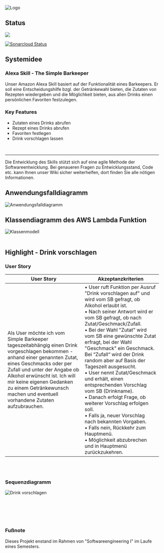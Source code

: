 <img src="https://user-images.githubusercontent.com/38068315/48347565-e3633e80-e67e-11e8-9716-77451c3b12f0.png" alt="Logo" class = "inline"/>

## Status

![](https://travis-ci.org/sweIhm-ws2018-19/skillproject-do-2.svg?branch=master)

[![Sonarcloud Status](https://sonarcloud.io/api/project_badges/measure?project=skillproject%3Gehirnjogging&metric=alert_status)](https://sonarcloud.io/dashboard?id=alexa-skills-kit-samples%3AGehirnjogging)



## Systemidee
### Alexa Skill - The Simple Barkeeper

Unser Amazon Alexa Skill basiert auf der Funktionalität eines Barkeepers. 
Er soll eine Entscheidungshilfe bzgl. der Getränkewahl bieten, die Zutaten von Rezepten wiedergeben und die Möglichkeit bieten, aus allen Drinks einen persönlichen Favoriten festzulegen. 

### Key Features

- Zutaten eines Drinks abrufen
- Rezept eines Drinks abrufen
- Favoriten festlegen
- Drink vorschlagen lassen 

<br>

---
Die Entwicklung des Skills stützt sich auf eine agile Methode der Softwareentwicklung.
Bei genaueren Fragen zu Entwicklungsstand, Code etc. kann Ihnen unser Wiki sicher weiterhelfen, dort finden Sie alle nötigen Informationen. 

## Anwendungsfalldiagramm
<img src="https://raw.githubusercontent.com/sweIhm-ws2018-19/skillproject-do-2/master/Alexa-Skill/Sprint_3/Anwendungsfall.png" alt="Anwendungsfalldiagramm" class="inline"/>

## Klassendiagramm des AWS Lambda Funktion
<img src="https://raw.githubusercontent.com/sweIhm-ws2018-19/skillproject-do-2/master/Alexa-Skill/Sprint_3/Klassendiagramm.png" alt="Klassenmodell" class="inline"/>
<br><br>

## Highlight - Drink vorschlagen

### User Story

| User Story | Akzeptanzkriterien |
| --- | --- |
|Als User möchte ich vom Simple Barkeeper tageszeitabhängig einen Drink vorgeschlagen bekommen - anhand einer genannten Zutat, eines Geschmacks oder per Zufall und unter der Angabe ob Alkohol erwünscht ist. Ich will mir keine eigenen Gedanken zu einem Getränkewunsch machen und eventuell vorhandene Zutaten aufzubrauchen.| • User ruft Funktion per Ausruf "Drink vorschlagen auf" und wird vom SB gefragt, ob Alkohol erlaubt ist.<br>• Nach seiner Antwort wird er vom SB gefragt, ob nach Zutat/Geschmack/Zufall.<br>• Bei der Wahl "Zutat" wird vom SB eine gewünschte Zutat erfragt, bei der Wahl "Geschmack" ein Geschmack. Bei “Zufall“ wird der Drink random aber auf Basis der Tageszeit ausgesucht.<br>• User nennt Zutat/Geschmack und erhält, einen entsprechenden Vorschlag vom SB (Drinkname).<br>• Danach erfolgt Frage, ob weiterer Vorschlag erfolgen soll.<br>• Falls ja, neuer Vorschlag nach bekannten Vorgaben.<br>• Falls nein, Rückkehr zum Hauptmenü.<br>• Möglichkeit abzubrechen und in Hauptmenü zurückzukehren.
<br><br>
### Sequenzdiagramm
<img src="https://raw.githubusercontent.com/sweIhm-ws2018-19/skillproject-do-2/master/Alexa-Skill/Sprint_3/DrinkVorschlagen.png" alt="Drink vorschlagen" class="inline"/>

<br><br><br><br>
### Fußnote
Dieses Projekt enstand im Rahmen von "Softwareengineering I" im Laufe eines Semesters. 
